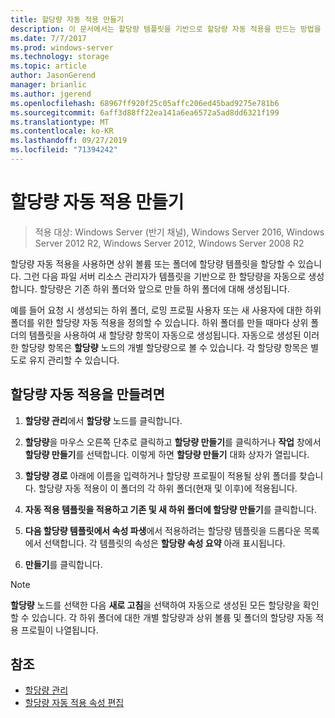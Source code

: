 ```yaml
---
title: 할당량 자동 적용 만들기
description: 이 문서에서는 할당량 템플릿을 기반으로 할당량 자동 적용을 만드는 방법을 설명합니다.
ms.date: 7/7/2017
ms.prod: windows-server
ms.technology: storage
ms.topic: article
author: JasonGerend
manager: brianlic
ms.author: jgerend
ms.openlocfilehash: 68967ff920f25c05affc206ed45bad9275e781b6
ms.sourcegitcommit: 6aff3d88ff22ea141a6ea6572a5ad8dd6321f199
ms.translationtype: MT
ms.contentlocale: ko-KR
ms.lasthandoff: 09/27/2019
ms.locfileid: "71394242"
---
```

# <a name="create-an-auto-apply-quota"></a>할당량 자동 적용 만들기

> 적용 대상: Windows Server (반기 채널), Windows Server 2016, Windows Server 2012 R2, Windows Server 2012, Windows Server 2008 R2

할당량 자동 적용을 사용하면 상위 볼륨 또는 폴더에 할당량 템플릿을 할당할 수 있습니다. 그런 다음 파일 서버 리소스 관리자가 템플릿을 기반으로 한 할당량을 자동으로 생성합니다. 할당량은 기존 하위 폴더와 앞으로 만들 하위 폴더에 대해 생성됩니다.

예를 들어 요청 시 생성되는 하위 폴더, 로밍 프로필 사용자 또는 새 사용자에 대한 하위 폴더를 위한 할당량 자동 적용을 정의할 수 있습니다. 하위 폴더를 만들 때마다 상위 폴더의 템플릿을 사용하여 새 할당량 항목이 자동으로 생성됩니다. 자동으로 생성된 이러한 할당량 항목은 **할당량** 노드의 개별 할당량으로 볼 수 있습니다. 각 할당량 항목은 별도로 유지 관리할 수 있습니다.

## <a name="to-create-an-auto-apply-quota"></a>할당량 자동 적용을 만들려면

1.  **할당량 관리**에서 **할당량** 노드를 클릭합니다.

2.  **할당량**을 마우스 오른쪽 단추로 클릭하고 **할당량 만들기**를 클릭하거나 **작업** 창에서 **할당량 만들기**를 선택합니다. 이렇게 하면 **할당량 만들기** 대화 상자가 열립니다.

3.  **할당량 경로** 아래에 이름을 입력하거나 할당량 프로필이 적용될 상위 폴더를 찾습니다. 할당량 자동 적용이 이 폴더의 각 하위 폴더(현재 및 이후)에 적용됩니다.

4.  **자동 적용 템플릿을 적용하고 기존 및 새 하위 폴더에 할당량 만들기**를 클릭합니다.

5.  **다음 할당량 템플릿에서 속성 파생**에서 적용하려는 할당량 템플릿을 드롭다운 목록에서 선택합니다. 각 템플릿의 속성은 **할당량 속성 요약** 아래 표시됩니다.

6.  **만들기**를 클릭합니다.

> [!Note]
> **할당량** 노드를 선택한 다음 **새로 고침**을 선택하여 자동으로 생성된 모든 할당량을 확인할 수 있습니다. 각 하위 폴더에 대한 개별 할당량과 상위 볼륨 및 폴더의 할당량 자동 적용 프로필이 나열됩니다.

## <a name="see-also"></a>참조

-   [할당량 관리](quota-management.md)
-   [할당량 자동 적용 속성 편집](edit-auto-apply-quota-properties.md)